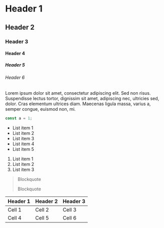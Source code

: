 
# Header 1

## Header 2

### Header 3

#### Header 4

##### Header 5

###### Header 6

Lorem ipsum dolor sit amet, consectetur adipiscing elit. Sed non risus. Suspendisse lectus tortor, dignissim sit amet, adipiscing nec, ultricies sed, dolor. Cras elementum ultrices diam. Maecenas ligula massa, varius a, semper congue, euismod non, mi.

```typescript
const a = 1;
```

<dd-codebox></dd-codebox>

- List item 1
- List item 2
- List item 3
- List item 4
- List item 5

1. List item 1
2. List item 2
3. List item 3

> Blockquote
> 
> Blockquote

| Header 1 | Header 2 | Header 3 |
| -------- | -------- | -------- |
| Cell 1   | Cell 2   | Cell 3   |
| Cell 4   | Cell 5   | Cell 6   |
